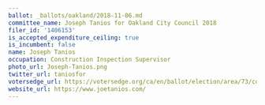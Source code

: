 ```yaml
---
ballot: _ballots/oakland/2018-11-06.md
committee_name: Joseph Tanios for Oakland City Council 2018
filer_id: '1406153'
is_accepted_expenditure_ceiling: true
is_incumbent: false
name: Joseph Tanios
occupation: Construction Inspection Supervisor
photo_url: Joseph-Tanios.png
twitter_url: taniosfor
votersedge_url: https://votersedge.org/ca/en/ballot/election/area/73/contests/contest/17340/candidate/139761?&county=alameda%20county&election_authority_id=1
website_url: https://www.joetanios.com/
---
```

